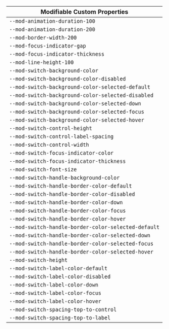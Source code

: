 | Modifiable Custom Properties                        |
| --------------------------------------------------- |
| `--mod-animation-duration-100`                      |
| `--mod-animation-duration-200`                      |
| `--mod-border-width-200`                            |
| `--mod-focus-indicator-gap`                         |
| `--mod-focus-indicator-thickness`                   |
| `--mod-line-height-100`                             |
| `--mod-switch-background-color`                     |
| `--mod-switch-background-color-disabled`            |
| `--mod-switch-background-color-selected-default`    |
| `--mod-switch-background-color-selected-disabled`   |
| `--mod-switch-background-color-selected-down`       |
| `--mod-switch-background-color-selected-focus`      |
| `--mod-switch-background-color-selected-hover`      |
| `--mod-switch-control-height`                       |
| `--mod-switch-control-label-spacing`                |
| `--mod-switch-control-width`                        |
| `--mod-switch-focus-indicator-color`                |
| `--mod-switch-focus-indicator-thickness`            |
| `--mod-switch-font-size`                            |
| `--mod-switch-handle-background-color`              |
| `--mod-switch-handle-border-color-default`          |
| `--mod-switch-handle-border-color-disabled`         |
| `--mod-switch-handle-border-color-down`             |
| `--mod-switch-handle-border-color-focus`            |
| `--mod-switch-handle-border-color-hover`            |
| `--mod-switch-handle-border-color-selected-default` |
| `--mod-switch-handle-border-color-selected-down`    |
| `--mod-switch-handle-border-color-selected-focus`   |
| `--mod-switch-handle-border-color-selected-hover`   |
| `--mod-switch-height`                               |
| `--mod-switch-label-color-default`                  |
| `--mod-switch-label-color-disabled`                 |
| `--mod-switch-label-color-down`                     |
| `--mod-switch-label-color-focus`                    |
| `--mod-switch-label-color-hover`                    |
| `--mod-switch-spacing-top-to-control`               |
| `--mod-switch-spacing-top-to-label`                 |
